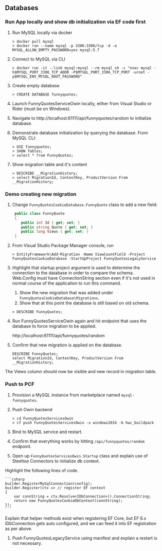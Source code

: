 ## Databases

### Run App locally and show db initialization via EF code first

1. Run MySQL locally via docker

    ```
    > docker pull mysql
    > docker run --name mysql -p 3306:3306/tcp -d -e MYSQL_ALLOW_EMPTY_PASSWORD=yes mysql:5.7
    ```

1. Connect to MySQL via CLI 

    ```
    > docker run -it --link mysql:mysql --rm mysql sh -c "exec mysql -h$MYSQL_PORT_3306_TCP_ADDR -P$MYSQL_PORT_3306_TCP_PORT -uroot -p$MYSQL_ENV_MYSQL_ROOT_PASSWORD"
    ```

1. Create empty database

    ````
    > CREATE DATABASE funnyquotes;
    ````

1. Launch FunnyQuotesServiceOwin locally, either from Visual Studio or Rider (must be on Windows).
1. Navigate to http://localhost:61111/api/funnyquotes/random to initialize database.
1. Demonstrate database initialization by querying the database. From MySQL CLI:

    ```
    > USE funnyquotes;
    > SHOW Tables;
    > select * from FunnyQuotes;
    ```

1. Show migration table and it's content

    ```
    > DESCRIBE __MigrationHistory;
    > select MigrationId, ContextKey, ProductVersion From __MigrationHistory;
    ```

### Demo creating new migration

1. Change `FunnyQuotesCookieDatabase.FunnyQuote` class to add a new field:

    ```csharp
     public class FunnyQuote
     {
        public int Id { get; set; }
        public string Quote { get; set; }
        public long Views { get; set; }
     }
    ```

1. From Visual Studio Package Manager console, run 

    ```
    > EntityFramework\Add-Migration -Name ViewCountField -Project FunnyQuotesCookieDatabase -StartUpProject FunnyQuotesLegacyService
    ```

1. Highlight that startup project argument is used to determine the connection to the database in order to compare the schema. Web.Config must have ConnectionString section even if it's not used in normal course of the application to run this command.
    1. Show the new migration that was added under `FunnyQuotesCookieDatabase\Migrations`.
    1. Show that at this point the database is still based on old schema.

    ```
    > DESCRIBE FunnyQuotes;
    ```
1. Run FunnyQuotesServiceOwin again and hit endpoint that uses the database to force migration to be applied.

    http://localhost:61111/api/funnyquotes/random

1. Confirm that new migration is applied on the database.

    ```
    DESCRIBE FunnyQuotes;
    select MigrationId, ContextKey, ProductVersion From __MigrationHistory;
    ```

  The Views column should now be visible and new record in migration table.

### Push to PCF
1. Provision a MySQL instance from marketplace named `mysql-funnyquotes`.
1. Push Owin backend

    ```
    > cd FunnyQuotesServicesOwin
    > cf push FunnyQuotesServicesOwin -s windows2016 -b hwc_buildpack
    ```

1. Bind to MySQL service and restart.
1. Confirm that everything works by hitting `/api/funnyquotes/random` endpoint.
1. Open up `FunnyQuotesServicesOwin.Startup` class and explain use of Steeltoe Connectors to initialize db context.

Highlight the following lines of code.

    ```csharp
    builder.RegisterMySqlConnection(config);
    builder.Register(ctx => // register EF context
    {
        var connString = ctx.Resolve<IDbConnection>().ConnectionString;
        return new FunnyQuotesCookieDbContext(connString);
    });
    ```                
  Explain that helper methods exist when registering EF Core, but EF 6.x IDbConnection gets auto configured, and we can feed it into EF registration as per above.

1. Push FunnyQuotesLegacyService using manifest and explain a restart is not necessary.
